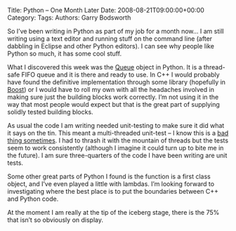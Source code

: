 Title: Python &#8211; One Month Later
Date: 2008-08-21T09:00:00+00:00
Category: 
Tags: 
Authors: Garry Bodsworth

So I&#8217;ve been writing in Python as part of my job for a month now&#8230; I am still writing using a text editor and running stuff on the command line (after dabbling in Eclipse and other Python editors). I can see why people like Python so much, it has some cool stuff.

What I discovered this week was the [Queue][1] object in Python. It is a thread-safe FIFO queue and it is there and ready to use. In C++ I would probably have found the definitive implementation through some library (hopefully in [Boost][2]) or I would have to roll my own with all the headaches involved in making sure just the building blocks work correctly. I&#8217;m not using it in the way that most people would expect but that is the great part of supplying solidly tested building blocks.

As usual the code I am writing needed unit-testing to make sure it did what it says on the tin. This meant a multi-threaded unit-test &#8211; I know this is a [bad thing sometimes][3]. I had to thrash it with the mountain of threads but the tests seem to work consistently (although I imagine it could turn up to bite me in the future). I am sure three-quarters of the code I have been writing are unit tests.

Some other great parts of Python I found is the function is a first class object, and I&#8217;ve even played a little with lambdas. I&#8217;m looking forward to investigating where the best place is to put the boundaries between C++ and Python code.

At the moment I am really at the tip of the iceberg stage, there is the 75% that isn&#8217;t so obviously on display.

 [1]: http://docs.python.org/lib/module-Queue.html
 [2]: http://www.boost.org
 [3]: http://goodliffe.blogspot.com/2008/06/unit-testing-threads-is-hard-part-4.html